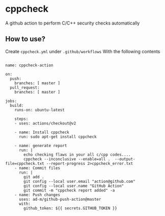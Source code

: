 # cppcheck
A github action to perform C/C++ security checks automatically

## How to use?
Create ``cppcheck.yml`` under ``.github/workflows``
With the following contents

```workflow

name: cppcheck-action

on:
  push:
    branches: [ master ]
  pull_request:
    branches: [ master ]

jobs:
  build:
    runs-on: ubuntu-latest

    steps:
    - uses: actions/checkout@v2

    - name: Install cppcheck
      run: sudo apt-get install cppcheck

    - name: generate report
      run: |
        echo checking flaws in your all c/cpp codes....
        cppcheck --inconclusive --enable=all .  --output-file=cppcheck.txt --report-progress 2>cppcheck_error.txt
    - name: Commit files
      run: |
        git add .
        git config --local user.email "action@github.com"
        git config --local user.name "GitHub Action"
        git commit -m "cppcheck report added" -a
    - name: Push changes
      uses: ad-m/github-push-action@master
      with:
        github_token: ${{ secrets.GITHUB_TOKEN }}

```
